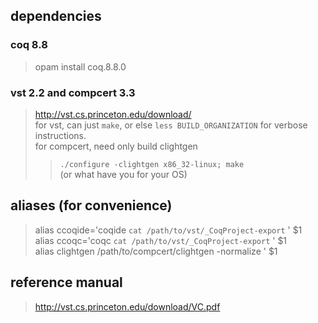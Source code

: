## dependencies
### coq 8.8
> opam install coq.8.8.0  
### vst 2.2 and compcert 3.3
> http://vst.cs.princeton.edu/download/  
> for vst, can just `make`, or else `less BUILD_ORGANIZATION` for verbose instructions.  
> for compcert, need only build clightgen  
>> `./configure -clightgen x86_32-linux; make`  
>> (or what have you for your OS)


## aliases (for convenience)
> alias ccoqide='coqide `cat /path/to/vst/_CoqProject-export` ' $1  
> alias ccoqc='coqc `cat /path/to/vst/_CoqProject-export` ' $1  
> alias clightgen /path/to/compcert/clightgen -normalize ' $1  

## reference manual
> http://vst.cs.princeton.edu/download/VC.pdf
